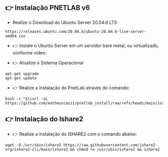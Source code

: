 
## 👉 Instalação PNETLAB v6

-  Realize o Download do Ubuntu Server 20.04.6 LTS
```linux
https://releases.ubuntu.com/20.04.6/ubuntu-20.04.6-live-server-amd64.iso
```

- 👉 Instale o Ubuntu Server em um servidor bare metal, ou virtualizado, conforme vídeo:

- 👉 Atualize o Sistema Operacional
```linux
apt-get upgrade
apt-get update
```

- 👉 Realize a instalação do PnetLab através do comando:
```linux
bash -c "$(curl -sL https://github.com/matheuscazzi/pnetlab_install/raw/refs/heads/main/install_pnetlab_v6_secinfra.sh)"
```

## 👉 Instalação do Ishare2

- 👉 Realize a instalação do ISHARE2 com o comando abaixo:
```linux
wget -O /usr/sbin/ishare2 https://raw.githubusercontent.com/ishare2-org/ishare2-cli/main/ishare2 && chmod +x /usr/sbin/ishare2 && ishare2
```
